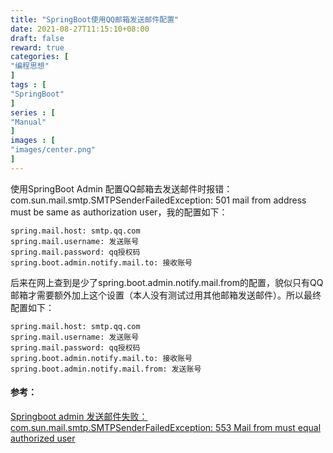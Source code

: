 ```yaml
---
title: "SpringBoot使用QQ邮箱发送邮件配置"
date: 2021-08-27T11:15:10+08:00
draft: false
reward: true
categories: [
"编程思想"
]
tags : [
"SpringBoot"
]
series : [
"Manual"
]
images : [
"images/center.png"
]
---
```


[comment]: <> (# SpringBoot使用QQ邮箱发送邮件配置)

使用SpringBoot Admin 配置QQ邮箱去发送邮件时报错：com.sun.mail.smtp.SMTPSenderFailedException: 501 mail from address must be same as authorization user，我的配置如下：

```properties
spring.mail.host: smtp.qq.com
spring.mail.username: 发送账号
spring.mail.password: qq授权码
spring.boot.admin.notify.mail.to: 接收账号
```

后来在网上查到是少了spring.boot.admin.notify.mail.from的配置，貌似只有QQ邮箱才需要额外加上这个设置（本人没有测试过用其他邮箱发送邮件）。所以最终配置如下：

```properties
spring.mail.host: smtp.qq.com
spring.mail.username: 发送账号
spring.mail.password: qq授权码
spring.boot.admin.notify.mail.to: 接收账号
spring.boot.admin.notify.mail.from: 发送账号
```

#### 参考：

[Springboot admin 发送邮件失败：com.sun.mail.smtp.SMTPSenderFailedException: 553 Mail from must equal authorized user](http://itren.xiaolee.net/p/1384835.html)

 

